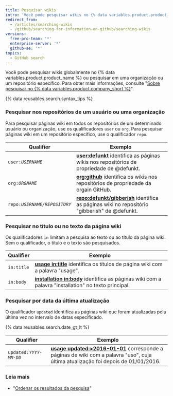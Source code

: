 ```yaml
---
title: Pesquisar wikis
intro: 'Você pode pesquisar wikis no {% data variables.product.product_name %} e limitar os resultados usando qualquer combinação dos qualificadores da pesquisa de wiki.'
redirect_from:
  - /articles/searching-wikis
  - /github/searching-for-information-on-github/searching-wikis
versions:
  free-pro-team: '*'
  enterprise-server: '*'
  github-ae: '*'
topics:
  - GitHub search
---
```

Você pode pesquisar wikis globalmente no {% data variables.product.product_name %} ou pesquisar em uma organização ou um repositório específico. Para obter mais informações, consulte "[Sobre pesquisar no {% data variables.product.company_short %}](/articles/about-searching-on-github)".

{% data reusables.search.syntax_tips %}

### Pesquisar nos repositórios de um usuário ou uma organização

Para pesquisar páginas wiki em todos os repositórios de um determinado usuário ou organização, use os qualificadores `user` ou `org`. Para pesquisar páginas wiki em um repositório específico, use o qualificador `repo`.

| Qualifier                 | Exemplo                                                                                                                                                    |
| ------------------------- | ---------------------------------------------------------------------------------------------------------------------------------------------------------- |
| <code>user:<em>USERNAME</em></code> | [**user:defunkt**](https://github.com/search?q=user%3Adefunkt&type=Wikis) identifica as páginas wikis nos repositórios de propriedade de @defunkt.         |
| <code>org:<em>ORGNAME</em></code> | [**org:github**](https://github.com/search?q=org%3Agithub&type=Wikis&utf8=%E2%9C%93) identifica os wikis nos repositórios de propriedade da orgain GitHub. |
| <code>repo:<em>USERNAME/REPOSITORY</em></code> | [**repo:defunkt/gibberish**](https://github.com/search?q=user%3Adefunkt&type=Wikis) identifica as páginas wiki no repositório "gibberish" de @defunkt.     |

### Pesquisar no título ou no texto da página wiki

Os qualificadores `in` limitam a pesquisa ao texto ou ao título da página wiki. Sem o qualificador, o título e o texto são pesquisados.

| Qualifier  | Exemplo                                                                                                                                                               |
| ---------- | --------------------------------------------------------------------------------------------------------------------------------------------------------------------- |
| `in:title` | [**usage in:title**](https://github.com/search?q=usage+in%3Atitle&type=Wikis) identifica os títulos de página wiki com a palavra "usage".                             |
| `in:body`  | [**installation in:body**](https://github.com/search?q=installation+in%3Abody&type=Wikis) identifica as páginas wiki com a palavra "installation" no texto principal. |

### Pesquisar por data da última atualização

O qualificador `updated` identifica as páginas wiki que foram atualizadas pela última vez no intervalo de datas especificado.

{% data reusables.search.date_gt_lt %}

| Qualifier                 | Exemplo                                                                                                                                                                                                  |
| ------------------------- | -------------------------------------------------------------------------------------------------------------------------------------------------------------------------------------------------------- |
| <code>updated:<em>YYYY-MM-DD</em></code> | [**usage updated:>2016-01-01**](https://github.com/search?q=usage+updated%3A>2016-01-01&type=Wikis) corresponde a páginas de wiki com a palavra "uso", cuja última atualização foi depois de 01/01/2016. |

### Leia mais

- "[Ordenar os resultados da pesquisa](/articles/sorting-search-results/)"

